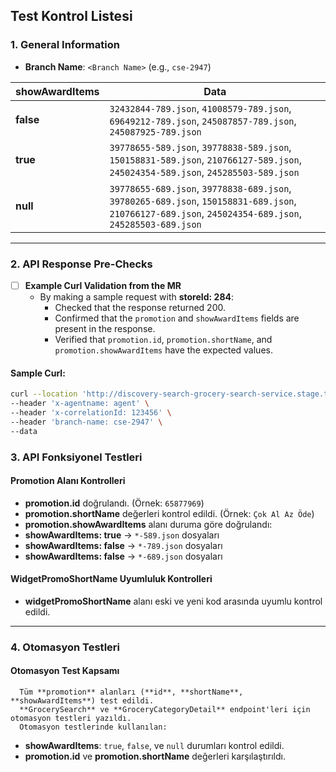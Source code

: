 ## **Test Kontrol Listesi**

### **1. General Information**
- **Branch Name**: `<Branch Name>` (e.g., `cse-2947`)

| **showAwardItems** | **Data**                                                                                          |
|---------------------|---------------------------------------------------------------------------------------------------|
| **false**           | `32432844-789.json`, `41008579-789.json`, `69649212-789.json`, `245087857-789.json`, `245087925-789.json` |
| **true**            | `39778655-589.json`, `39778838-589.json`, `150158831-589.json`, `210766127-589.json`, `245024354-589.json`, `245285503-589.json` |
| **null**            | `39778655-689.json`, `39778838-689.json`, `39780265-689.json`, `150158831-689.json`, `210766127-689.json`, `245024354-689.json`, `245285503-689.json` |

---

### **2. API Response Pre-Checks**
- [ ] **Example Curl Validation from the MR**
  - By making a sample request with **storeId: 284**:
    - Checked that the response returned 200.
    - Confirmed that the `promotion` and `showAwardItems` fields are present in the response.
    - Verified that `promotion.id`, `promotion.shortName`, and `promotion.showAwardItems` have the expected values.
      
#### Sample Curl:
```bash
curl --location 'http://discovery-search-grocery-search-service.stage.tgointernals.com/search?searchQuery=tum--urunler%3Fq%3Ds%C3%BCt&searchQueryTypes=PRODUCT&storeIds=284' \
--header 'x-agentname: agent' \
--header 'x-correlationId: 123456' \
--header 'branch-name: cse-2947' \
--data
```

### **3. API Fonksiyonel Testleri**

#### **Promotion Alanı Kontrolleri**
  - **promotion.id** doğrulandı. (Örnek: `65877969`)
  - **promotion.shortName** değerleri kontrol edildi. (Örnek: `Çok Al Az Öde`)
  - **promotion.showAwardItems** alanı duruma göre doğrulandı:
  - **showAwardItems: true** -> `*-589.json` dosyaları
  - **showAwardItems: false** -> `*-789.json` dosyaları
  - **showAwardItems: false** -> `*-689.json` dosyaları

#### **WidgetPromoShortName Uyumluluk Kontrolleri**
-  **widgetPromoShortName** alanı eski ve yeni kod arasında uyumlu kontrol edildi.

---

### **4. Otomasyon Testleri**

#### **Otomasyon Test Kapsamı**
      Tüm **promotion** alanları (**id**, **shortName**, **showAwardItems**) test edildi.
      **GrocerySearch** ve **GroceryCategoryDetail** endpoint'leri için otomasyon testleri yazıldı.
      Otomasyon testlerinde kullanılan:
  - **showAwardItems**: `true`, `false`, ve `null` durumları kontrol edildi.
  - **promotion.id** ve **promotion.shortName** değerleri karşılaştırıldı.
